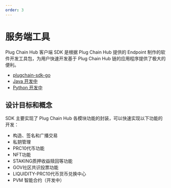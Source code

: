 ```yaml
---
order: 3
---
```



# 服务端工具

Plug Chain Hub 客户端 SDK 是根据 Plug Chain Hub 提供的 Endpoint 制作的软件开发工具包，为用户快速开发基于 Plug Chain Hub 链的应用程序提供了极大的便利。

- [plugchain-sdk-go](https://github.com/oracleNetworkProtocol/plugchain-sdk-go)
- [Java 开发中]()
- [Python 开发中]()

## 设计目标和概念

SDK 主要实现了 Plug Chain Hub 各模块功能的封装，可以快速实现以下功能的开发：

- 构造、签名和广播交易
- 私钥管理
- PRC10代币功能
- NFT功能
- STAKING质押收益赎回等功能
- GOV社区共识投票功能
- LIQUIDITY-PRC10代币货币兑换中心
- PVM 智能合约（开发中）
